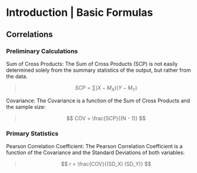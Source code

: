 # Introduction | Basic Formulas

## Correlations

### Preliminary Calculations

Sum of Cross Products: The Sum of Cross Products (SCP) is not easily determined solely from the summary statistics of the output, but rather from the data.

> $$ SCP = \sum ( X - M_X ) ( Y - M_Y ) $$

Covariance: The Covariance is a function of the Sum of Cross Products and the sample size:

> $$ COV = \frac{SCP}{(N - 1)} $$

### Primary Statistics

Pearson Correlation Coefficient: The Pearson Correlation Coefficient is a function of the Covariance and the Standard Deviations of both variables:

> $$ r = \frac{COV}{(SD_X) (SD_Y)} $$
